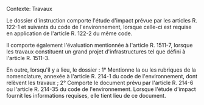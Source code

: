 Contexte: Travaux

Le dossier d'instruction comporte l'étude d'impact prévue par les articles R. 122-1 et suivants du code de l'environnement, lorsque celle-ci est requise en application de l'article R. 122-2 du même code.

Il comporte également l'évaluation mentionnée à l'article R. 1511-7, lorsque les travaux constituent un grand projet d'infrastructures tel que défini à l'article R. 1511-3.

En outre, lorsqu'il y a lieu, le dossier : 1° Mentionne la ou les rubriques de la nomenclature, annexée à l'article R. 214-1 du code de l'environnement, dont relèvent les travaux ; 2° Comporte le document prévu par l'article R. 214-6 ou l'article R. 214-35 du code de l'environnement. Lorsque l'étude d'impact fournit les informations requises, elle tient lieu de ce document.